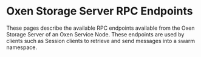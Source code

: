 # Oxen Storage Server RPC Endpoints

These pages describe the available RPC endpoints available from the Oxen Storage Server of an Oxen
Service Node.  These endpoints are used by clients such as Session clients to retrieve and send
messages into a swarm namespace.
